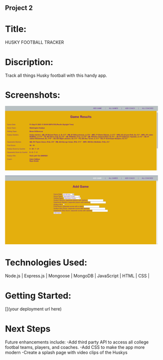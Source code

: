 ## Project 2

# Title:
HUSKY FOOTBALL TRACKER

# Discription:
Track all things Husky football with this handy app.

# Screenshots:
![Game Results Page](image.png)

![Add Game Page](image-1.png)

# Technologies Used:
Node.js |
Express.js |
Mongoose |
MongoDB |
JavaScript |
HTML |
CSS |

# Getting Started:
[](your deployment url here)

# Next Steps
Future enhancements include: 
-Add third party API to access all college footbal teams,   players, and coaches.
-Add CSS to make the app more modern
-Create a splash page with video clips of the Huskys